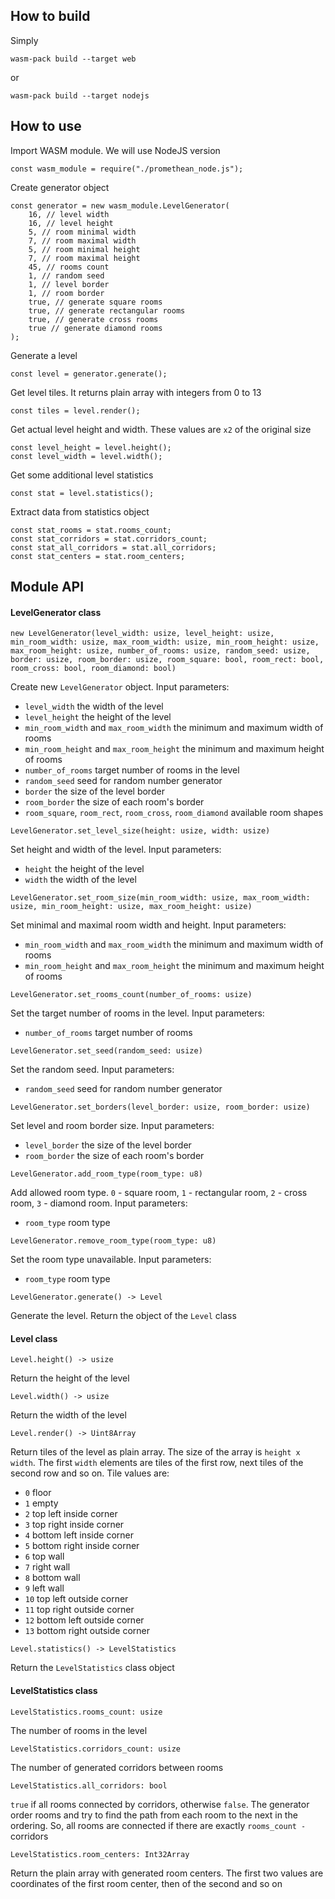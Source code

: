 ## How to build

Simply

```
wasm-pack build --target web
```

or 

```
wasm-pack build --target nodejs
```

## How to use

Import WASM module. We will use NodeJS version

```
const wasm_module = require("./promethean_node.js");
```

Create generator object

```
const generator = new wasm_module.LevelGenerator(
	16, // level width
	16, // level height
	5, // room minimal width
	7, // room maximal width
	5, // room minimal height
	7, // room maximal height
	45, // rooms count
	1, // random seed
	1, // level border
	1, // room border
	true, // generate square rooms
	true, // generate rectangular rooms
	true, // generate cross rooms
	true // generate diamond rooms
);
```

Generate a level

```
const level = generator.generate();
```

Get level tiles. It returns plain array with integers from 0 to 13

```
const tiles = level.render();
```

Get actual level height and width. These values are ```x2``` of the original size

```
const level_height = level.height();
const level_width = level.width();
```

Get some additional level statistics

```
const stat = level.statistics();
```

Extract data from statistics object

```
const stat_rooms = stat.rooms_count;
const stat_corridors = stat.corridors_count;
const stat_all_corridors = stat.all_corridors;
const stat_centers = stat.room_centers;
```


## Module API

#### LevelGenerator class

```new LevelGenerator(level_width: usize, level_height: usize, min_room_width: usize, max_room_width: usize, min_room_height: usize, max_room_height: usize, number_of_rooms: usize, random_seed: usize, border: usize, room_border: usize, room_square: bool, room_rect: bool, room_cross: bool, room_diamond: bool)```
					  
Create new ```LevelGenerator``` object. Input parameters:

* ```level_width``` the width of the level
* ```level_height``` the height of the level
* ```min_room_width``` and ```max_room_width``` the minimum and maximum width of rooms
* ```min_room_height``` and ```max_room_height``` the minimum and maximum height of rooms
* ```number_of_rooms``` target number of rooms in the level
* ```random_seed``` seed for random number generator
* ```border``` the size of the level border
* ```room_border``` the size of each room's border
* ```room_square```, ```room_rect```, ```room_cross```, ```room_diamond``` available room shapes

```LevelGenerator.set_level_size(height: usize, width: usize)```

Set height and width of the level. Input parameters:

* ```height``` the height of the level
* ```width``` the width of the level

```LevelGenerator.set_room_size(min_room_width: usize, max_room_width: usize, min_room_height: usize, max_room_height: usize)```
								
Set minimal and maximal room width and height. Input parameters:

* ```min_room_width``` and ```max_room_width``` the minimum and maximum width of rooms
* ```min_room_height``` and ```max_room_height``` the minimum and maximum height of rooms
								
```LevelGenerator.set_rooms_count(number_of_rooms: usize)```

Set the target number of rooms in the level. Input parameters:

* ```number_of_rooms``` target number of rooms

```LevelGenerator.set_seed(random_seed: usize)```

Set the random seed. Input parameters:

* ```random_seed``` seed for random number generator

```LevelGenerator.set_borders(level_border: usize, room_border: usize)```

Set level and room border size. Input parameters:

* ```level_border``` the size of the level border
* ```room_border``` the size of each room's border

```LevelGenerator.add_room_type(room_type: u8)```

Add allowed room type. ```0``` - square room, ```1``` - rectangular room, ```2``` - cross room, ```3``` - diamond room. Input parameters:

* ```room_type``` room type

```LevelGenerator.remove_room_type(room_type: u8)```

Set the room type unavailable. Input parameters:

* ```room_type``` room type

```LevelGenerator.generate() -> Level```

Generate the level. Return the object of the ```Level``` class


#### Level class

```Level.height() -> usize```

Return the height of the level

```Level.width() -> usize```

Return the width of the level

```Level.render() -> Uint8Array```

Return tiles of the level as plain array. The size of the array is ```height x width```. The first ```width``` elements are tiles of the first row, next tiles of the second row and so on. Tile values are:

* ```0``` floor
* ```1``` empty
* ```2``` top left inside corner
* ```3``` top right inside corner
* ```4``` bottom left inside corner
* ```5``` bottom right inside corner
* ```6``` top wall
* ```7``` right wall
* ```8``` bottom wall
* ```9``` left wall
* ```10``` top left outside corner
* ```11``` top right outside corner
* ```12``` bottom left outside corner
* ```13``` bottom right outside corner

```Level.statistics() -> LevelStatistics```

Return the ```LevelStatistics``` class object

#### LevelStatistics class

```LevelStatistics.rooms_count: usize```

The number of rooms in the level

```LevelStatistics.corridors_count: usize```

The number of generated corridors between rooms

```LevelStatistics.all_corridors: bool```

```true``` if all rooms connected by corridors, otherwise ```false```. The generator order rooms and try to find the path from each room to the next in the ordering. So, all rooms are connected if there are exactly ```rooms_count - ``` corridors

```LevelStatistics.room_centers: Int32Array```

Return the plain array with generated room centers. The first two values are coordinates of the first room center, then of the second and so on

